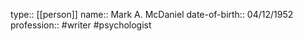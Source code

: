 type:: [[person]]
name:: Mark A. McDaniel
date-of-birth:: 04/12/1952
profession:: #writer #psychologist
